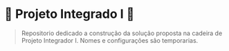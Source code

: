 # :construction: Projeto Integrado I :construction: 

> Repositorio dedicado a construção da solução proposta na cadeira de Projeto Integrador I. Nomes e configurações são temporarias. 
